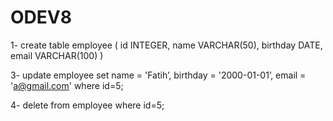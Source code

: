 # ODEV8

1-  create table employee (
      id INTEGER, 
      name VARCHAR(50), 
      birthday DATE, 
      email VARCHAR(100)
)

3- update employee
set name = 'Fatih’,
	birthday = '2000-01-01’,
	email = 'a@gmail.com'
where id=5;

4- delete from employee
where id=5;
